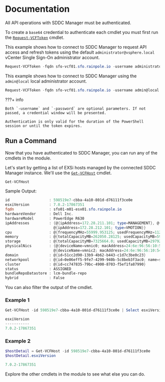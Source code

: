 # Documentation

All API operations with SDDC Manager must be authenticated.

To create a `base64` credential to authenticate each cmdlet you must first run the [`Request-VCFToken`](functions/authentication/Request-VCFToken.md) cmdlet.

This example shows how to connect to SDDC Manager to request API access and refresh tokens using the default `administrator@vsphere.local` vCenter Single Sign-On administrator account.

```powershell
Request-VCFToken -fqdn sfo-vcf01.sfo.rainpole.io -username administrator@vsphere.local -password VMw@re1!
```

This example shows how to connect to SDDC Manager using the `admin@local` local administrator account.

```powershell
Request-VCFToken -fqdn sfo-vcf01.sfo.rainpole.io -username admin@local -password VMw@re1!VMw@re1!
```

???+ info

    Both `-username` and `-password` are optional parameters. If not passed, a credential window will be presented.

    Authentication is only valid for the duration of the PowerShell session or until the token expires.

## Run a Command

Now that you have authenticated to SDDC Manager, you can run any of the cmdlets in the module.

Let's start by getting a list of EXSi hosts managed by the connected SDDC Manager instance. We'll use the [`Get-VCFHost`](functions/hosts/Get-VCFHost.md) cmdlet.

```powershell
Get-VCFHost
```

Sample Output:

```powershell
id                  : 598519e7-cbba-4a10-801d-d76111f3ce0e
esxiVersion         : 7.0.2-17867351
fqdn                : sfo01-m01-esx01.sfo.rainpole.io
hardwareVendor      : Dell Inc.
hardwareModel       : PowerEdge R630
ipAddresses         : {@{ipAddress=172.28.211.101; type=MANAGEMENT}, @{ipAddress=172.28.213.101; type=VSAN},
                      @{ipAddress=172.28.212.101; type=VMOTION}}
cpu                 : @{frequencyMHz=55999.953125; usedFrequencyMHz=11209.0; cores=28; cpuCores=System.Object[]}
memory              : @{totalCapacityMB=262050.28125; usedCapacityMB=59413.0}
storage             : @{totalCapacityMB=7325664.0; usedCapacityMB=297924.625; disks=System.Object[]}
physicalNics        : {@{deviceName=vmnic0; macAddress=24:6e:96:56:10:50}, @{deviceName=vmnic1; macAddress=24:6e:96:56:10:52},
                      @{deviceName=vmnic2; macAddress=24:6e:96:56:10:54}, @{deviceName=vmnic3; macAddress=24:6e:96:56:10:55}}
domain              : @{id=51cc2d90-13b9-4b62-b443-c1d7c3be0c23}
networkpool         : @{id=0e06eff5-9fe7-4299-940b-5c8beb3f3ac0; name=sfo-m01-np01}
cluster             : @{id=cc747835-79bc-4900-8703-f5ef1fa87990}
status              : ASSIGNED
bundleRepoDatastore : lcm-bundle-repo
hybrid              : False
```

You can also filter the output of the cmdlet.

### Example 1

```powershell
Get-VCFHost -id 598519e7-cbba-4a10-801d-d76111f3ce0e | Select esxiVersion
```

```powershell
esxiVersion
-----------
7.0.2-17867351
```

### Example 2

```powershell
$hostDetail = Get-VCFHost -id 598519e7-cbba-4a10-801d-d76111f3ce0e
$hostDetail.esxiVersion
```

```powershell
7.0.2-17867351
```

Explore the other cmdlets in the module to see what else you can do.
